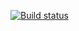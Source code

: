 [![Build status](https://ci.appveyor.com/api/projects/status/92c0xxpnhdr5frnj?svg=true)](https://ci.appveyor.com/project/xdreenz/java-aqa3)